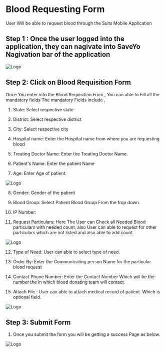 # Blood Requesting Form

User Will be able to request blood through the Suits Mobile Application

## Step 1 : Once the user logged into the application, they can nagivate into SaveYo Nagivation bar of the application

![Logo](./images/mobile/serach-blood-donor/blooddonor1.jpg)

## Step 2: Click on Blood Requisition Form

Once You enter into the Blood Requisition From , You can able to Fill all the mandatory fields
The mandatory Fields include ,

1. State: Select respective state

2. District: Select respective district

3. City: Select respective city

4. Hospital name: Enter the Hospital name from where you are requesting blood

5. Treating Doctor Name: Enter the Treating Doctor Name.

6. Patient's Name: Enter the patient Name

7. Age: Enter Age of patient.

![Logo](./images/mobile/requesting-blood/bloodrequest1.jpg)

8. Gender: Gender of the patient

9. Blood Group: Select Patient Blood Group From the frop down.

10. IP Number:

11. Request Particulars: Here The User can Check all Needed Blood particulars with needed count, also User can able to request for other particulars which are not listed and also able to add count.

![Logo](./images/mobile/requesting-blood/bloodrequest2.jpg)

12. Type of Need: User can able to select type of need.

13. Order By: Enter the Communicating person Name for the particular blood request

14. Contact Phone Number: Enter the Contact Number Which will be the number the in which blood donating team will contact.

15. Attach File : User can able to attach medical record of patient. Which is optional field.

![Logo](./images/mobile/requesting-blood/bloodrequest3.jpg)

## Step 3: Submit Form

1.  Once you submit the form you will be getting a success Page as below.

![Logo](./images/mobile/requesting-blood/bloodrequest4.jpg)
